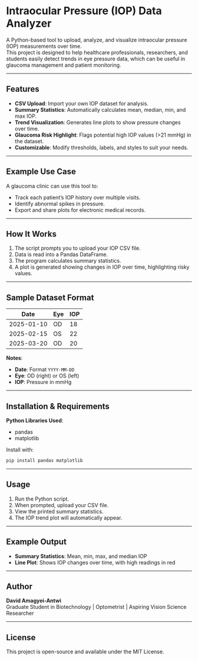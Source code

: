 # Intraocular Pressure (IOP) Data Analyzer

A Python-based tool to upload, analyze, and visualize intraocular pressure (IOP) measurements over time.  
This project is designed to help healthcare professionals, researchers, and students easily detect trends in eye pressure data, which can be useful in glaucoma management and patient monitoring.

---

## Features
- **CSV Upload**: Import your own IOP dataset for analysis.
- **Summary Statistics**: Automatically calculates mean, median, min, and max IOP.
- **Trend Visualization**: Generates line plots to show pressure changes over time.
- **Glaucoma Risk Highlight**: Flags potential high IOP values (>21 mmHg) in the dataset.
- **Customizable**: Modify thresholds, labels, and styles to suit your needs.

---

## Example Use Case
A glaucoma clinic can use this tool to:
- Track each patient’s IOP history over multiple visits.
- Identify abnormal spikes in pressure.
- Export and share plots for electronic medical records.

---

## How It Works
1. The script prompts you to upload your IOP CSV file.
2. Data is read into a Pandas DataFrame.
3. The program calculates summary statistics.
4. A plot is generated showing changes in IOP over time, highlighting risky values.

---

## Sample Dataset Format
| Date       | Eye  | IOP  |
|------------|------|------|
| 2025-01-10 | OD   | 18   |
| 2025-02-15 | OS   | 22   |
| 2025-03-20 | OD   | 20   |

**Notes**:
- **Date**: Format `YYYY-MM-DD`
- **Eye**: OD (right) or OS (left)
- **IOP**: Pressure in mmHg

---

## Installation & Requirements
**Python Libraries Used**:
- pandas
- matplotlib

Install with:
```bash
pip install pandas matplotlib
```

---

## Usage
1. Run the Python script.
2. When prompted, upload your CSV file.
3. View the printed summary statistics.
4. The IOP trend plot will automatically appear.

---

## Example Output
- **Summary Statistics**: Mean, min, max, and median IOP
- **Line Plot**: Shows IOP changes over time, with high readings in red

---

## Author
**David Amagyei-Antwi**  
Graduate Student in Biotechnology | Optometrist | Aspiring Vision Science Researcher

---

## License
This project is open-source and available under the MIT License.

